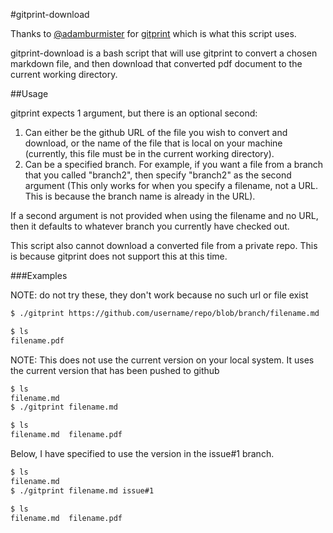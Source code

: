 #gitprint-download

Thanks to [@adamburmister](https://github.com/adamburmister) for [gitprint](https://github.com/adamburmister/gitprint.com)
which is what this script uses.

gitprint-download is a bash script that will use gitprint to convert a chosen
markdown file, and then download that converted pdf document to the current
working directory.

##Usage

gitprint expects 1 argument, but there is an optional second:
  1. Can either be the github URL of the file you wish to convert and download,
or the name of the file that is local on your machine (currently, this file must
be in the current working directory).
  2. Can be a specified branch. For example, if you want a file from a branch
that you called "branch2", then specify "branch2" as the second argument
(This only works for when you specify a filename, not a URL. This is because the
branch name is already in the URL).

If a second argument is not provided when using the filename and no URL, then it
defaults to whatever branch you currently have checked out.

This script also cannot download a converted file from a private repo. This is
because gitprint does not support this at this time.

###Examples

NOTE: do not try these, they don't work because no such url or file exist


```bash
$ ./gitprint https://github.com/username/repo/blob/branch/filename.md

$ ls
filename.pdf
```

NOTE: This does not use the current version on your local system. It uses the
current version that has been pushed to github

```bash
$ ls
filename.md
$ ./gitprint filename.md

$ ls
filename.md  filename.pdf
```

Below, I have specified to use the version in the issue#1 branch.

```bash
$ ls
filename.md
$ ./gitprint filename.md issue#1

$ ls
filename.md  filename.pdf
```
